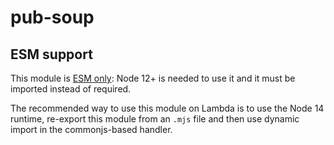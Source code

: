 # pub-soup

## ESM support

This module is [ESM only](https://gist.github.com/sindresorhus/a39789f98801d908bbc7ff3ecc99d99c): Node 12+ is needed to use it and it must be imported instead of required.

The recommended way to use this module on Lambda is to use the Node 14 runtime, re-export this module from an `.mjs` file and then use dynamic import in the commonjs-based handler.
